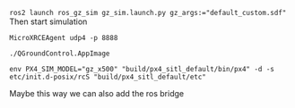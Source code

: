 `ros2 launch ros_gz_sim gz_sim.launch.py gz_args:="default_custom.sdf"
`
Then start simulation 

`MicroXRCEAgent udp4 -p 8888
`

`./QGroundControl.AppImage 
`

`env PX4_SIM_MODEL="gz_x500" "build/px4_sitl_default/bin/px4" -d -s etc/init.d-posix/rcS "build/px4_sitl_default/etc"
`

Maybe this way we can also add the ros bridge